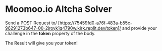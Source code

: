 
# **Moomoo.io** Altcha Solver

Send a POST Request to/
[https://75459fd0-a76f-483a-b55c-96291273b647-00-2jroyk1q4790w.kirk.replit.dev/token]/
and provide your challenge in
the **token** property of the body.

The Result will give you your token!
